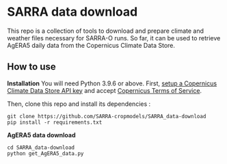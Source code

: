# SARRA data download
This repo is a collection of tools to download and prepare climate and weather files necessary for SARRA-O runs. So far, it can be used to retrieve AgERA5 daily data  from the Copernicus Climate Data Store.

## How to use
**Installation**
You will need Python 3.9.6 or above.
First, [setup a Copernicus Climate Data Store API key](https://cds.climate.copernicus.eu/api-how-to) and accept [Copernicus Terms of Service](https://cds.climate.copernicus.eu/cdsapp/#!/terms/licence-to-use-copernicus-products).

Then, clone this repo and install its dependencies :

    git clone https://github.com/SARRA-cropmodels/SARRA_data-download
    pip install -r requirements.txt
**AgERA5 data download**

    cd SARRA_data-download
    python get_AgERA5_data.py
